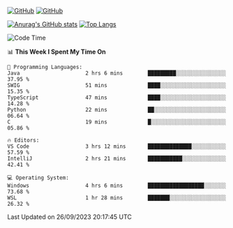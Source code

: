 [![GitHub](https://img.shields.io/github/followers/sharpxk?style=social)](https://github.com/sharpxk) [![GitHub](https://img.shields.io/github/stars/sharpxk?style=social)](https://github.com/sharpxk)

[![Anurag's GitHub stats](https://github-readme-stats-git-masterrstaa-rickstaa.vercel.app/api?username=sharpxk&hide=contribs,prs,issues&show_icons=true&theme=tokyonight)](https://github.com/anuraghazra/github-readme-stats)
[![Top Langs](https://github-readme-stats-git-masterrstaa-rickstaa.vercel.app/api/top-langs/?username=sharpxk&layout=compact&theme=tokyonight)](https://github.com/anuraghazra/github-readme-stats)

<!--START_SECTION:waka-->
![Code Time](http://img.shields.io/badge/Code%20Time-301%20hrs%2046%20mins-blue)

📊 **This Week I Spent My Time On** 

```text
💬 Programming Languages: 
Java                     2 hrs 6 mins        █████████░░░░░░░░░░░░░░░░   37.95 % 
SWIG                     51 mins             ████░░░░░░░░░░░░░░░░░░░░░   15.35 % 
TypeScript               47 mins             ████░░░░░░░░░░░░░░░░░░░░░   14.28 % 
Python                   22 mins             ██░░░░░░░░░░░░░░░░░░░░░░░   06.64 % 
C                        19 mins             █░░░░░░░░░░░░░░░░░░░░░░░░   05.86 % 

🔥 Editors: 
VS Code                  3 hrs 12 mins       ██████████████░░░░░░░░░░░   57.59 % 
IntelliJ                 2 hrs 21 mins       ███████████░░░░░░░░░░░░░░   42.41 % 

💻 Operating System: 
Windows                  4 hrs 6 mins        ██████████████████░░░░░░░   73.68 % 
WSL                      1 hr 28 mins        ███████░░░░░░░░░░░░░░░░░░   26.32 % 
```


 Last Updated on 26/09/2023 20:17:45 UTC
<!--END_SECTION:waka-->
